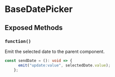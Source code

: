 # BaseDatePicker

## Exposed Methods

### `function()`
Emit the selected date to the parent component.

```ts
const sendDate = (): void => {
      emit("update:value", selectedDate.value);
    };
```

